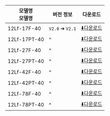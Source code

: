 | 모델명<br>모델명    | 버전 정보           | 다운로드                                                                                         |
| ------------- | --------------- | -------------------------------------------------------------------------------------------- |
| 12Lf-17F-40   | `V2.0` ➔ `V2.1` | [⬇️다운로드](https://drive.google.com/file/d/1D7ezQcmA2vXYSlCzRJteChQgGuj_euec/view?usp=sharing) |
| 12Lf-17PT-40  |  ^              | [⬇️다운로드](https://drive.google.com/file/d/1sGp9VPYQtIqcv9dOrjuHEkP8Nm5fNcfJ/view?usp=sharing) |
| 12Lf-27F-40   |  ^              | [⬇️다운로드](https://drive.google.com/file/d/1BNL7jj8jZK0Z4cYBdW7vvmLcmHn2AsZX/view?usp=sharing) |
| 12Lf-27PT-40  |  ^              | [⬇️다운로드](https://drive.google.com/file/d/1wZfAN-qy1tJdHPtXcDfLB9x5Ag90Ijsq/view?usp=sharing) |
| 12Lf-42F-40   |  ^              | [⬇️다운로드](https://drive.google.com/file/d/10XahVRwIcoeTxZS3XpyaD38ZEvcHcM0V/view?usp=sharing) |
| 12Lf-42PT-40  |  ^              | [⬇️다운로드](https://drive.google.com/file/d/12kc3US4M1vmUS2RJslRECl9HESiqQjEp/view?usp=sharing) |
| 12Lf-78F-40   |  ^              | [⬇️다운로드](https://drive.google.com/file/d/1T0CHxJMHggrtnuAAJcPZyZfOtVJbDjK7/view?usp=sharing) |
| 12Lf-78PT-40  |  ^              | [⬇️다운로드](https://drive.google.com/file/d/1DyOpM0wnE6hX5KudC6arBEBT19sdhB-3/view?usp=sharing) |






